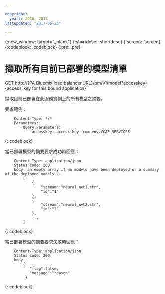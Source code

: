 ```yaml
---

copyright:
  years: 2016, 2017
lastupdated: "2017-06-23"

---
```


{:new_window: target="_blank"}
{:shortdesc: .shortdesc}
{:screen: .screen}
{:codeblock: .codeblock}
{:pre: .pre}

# 擷取所有目前已部署的模型清單


GET http://{PA Bluemix load balancer
URL}/pm/v1/model?accesskey={access_key for this bound
application}

擷取目前已部署在此服務實例上的所有模型之摘要。

要求範例：

```
    Content-Type: */*
    Parameters:
        Query Parameters:
            accesskey: access_key from env.VCAP_SERVICES
```
{: codeblock}

當已部署模型的摘要要求成功時回應：

```
    Content-Type: application/json
    Status code: 200
    body: an empty array if no models have been deployed or a summary of the deployed models...
        [
            {
                "stream":"neural_net1.str",
                "id":"1"
            },
            {
                "stream":"neural_net2.str",
                "id":"2"
            },
            ...
        ]
```
{: codeblock}

當已部署模型的摘要要求失敗時回應：

```
    Content-Type: application/json
    Status code: 200
    body:
        {
           "flag":false, 
           "message":"reason"  
         }
```
{: codeblock}

